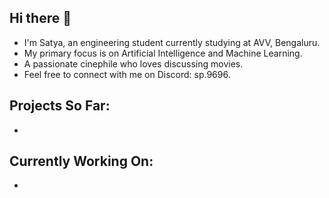 ## Hi there 👋
- I'm Satya, an engineering student currently studying at AVV, Bengaluru.
- My primary focus is on Artificial Intelligence and Machine Learning.
- A passionate cinephile who loves discussing movies.
- Feel free to connect with me on Discord: sp.9696.

## Projects So Far:
-
## Currently Working On:
-
